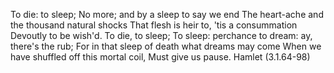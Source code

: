 To die: to sleep; 
No more; and by a sleep to say we end 
The heart-ache and the thousand natural shocks 
That flesh is heir to, 'tis a consummation 
Devoutly to be wish'd. To die, to sleep; 
To sleep: perchance to dream: ay, there's the rub;
For in that sleep of death what dreams may come 
When we have shuffled off this mortal coil, 
Must give us pause.
Hamlet (3.1.64-98)
